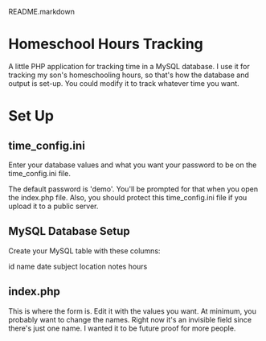 README.markdown

Homeschool Hours Tracking
==========================

A little PHP application for tracking time in a MySQL database. I use it for tracking my son's homeschooling hours, so that's how the database and output is set-up. You could modify it to track whatever time you want.


Set Up
===============

time_config.ini
----------------
Enter your database values and what you want your password to be on the time_config.ini file.

The default password is 'demo'. You'll be prompted for that when you open the index.php file. Also, you should protect this time_config.ini file if you upload it to a public server.


MySQL Database Setup
--------------------
Create your MySQL table with these columns:

id
name
date
subject
location
notes
hours


index.php
---------------------
This is where the form is. Edit it with the values you want. At minimum, you probably want to change the names. Right now it's an invisible field since there's just one name. I wanted it to be future proof for more people.

